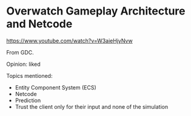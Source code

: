 # Overwatch Gameplay Architecture and Netcode

https://www.youtube.com/watch?v=W3aieHjyNvw

From GDC.

Opinion: liked

Topics mentioned:
- Entity Component System (ECS)
- Netcode
- Prediction
- Trust the client only for their input and none of the simulation
